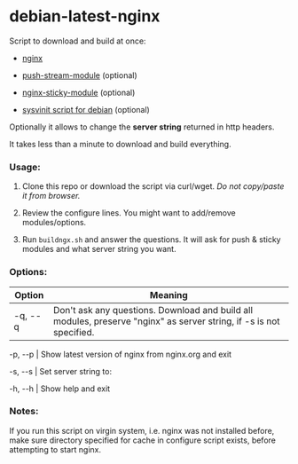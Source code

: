 # debian-latest-nginx

 Script to download and build at once:

  *  <a href="http://nginx.org/download">nginx</a>

  *  <a href="http://github.com/wandenberg/nginx-push-stream-module.git">push-stream-module</a> (optional)

  *  <a href="https://bitbucket.org/nginx-goodies/nginx-sticky-module-ng">nginx-sticky-module</a> (optional)

  *  <a href="https://github.com/Fleshgrinder/nginx-sysvinit-script.git">sysvinit script for debian</a> (optional)


Optionally it allows to change the <b>server string</b> returned in http headers.


It takes less than a minute to download and build everything.


### Usage:

 1. Clone this repo or download the script via curl/wget. <i>Do not copy/paste it from browser.</i>

 2. Review the configure lines. You might want to add/remove modules/options.

 3. Run <code>buildngx.sh</code> and answer the questions. It will ask for push & sticky modules and what server string you want.


### Options:
Option | Meaning
------------ | -------------
  -q, --q | Don't ask any questions. Download and build all modules, preserve "nginx" as server string, if -s is not specified.

  -p, --p | Show latest version of nginx from nginx.org and exit

  -s, --s | Set server string to:

  -h, --h | Show help and exit


### Notes:

If you run this script on virgin system, i.e. nginx was not installed before, make sure  directory specified for cache in configure script exists, before attempting to start nginx.
